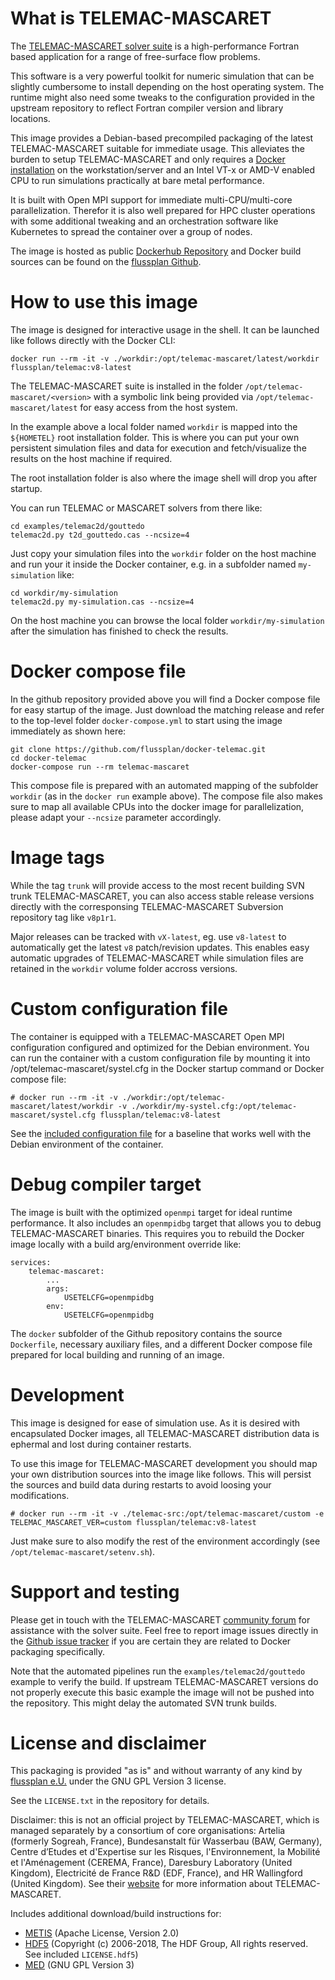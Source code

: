 # What is TELEMAC-MASCARET

The [TELEMAC-MASCARET solver suite](http://www.opentelemac.org) is a high-performance Fortran based application for a range
of free-surface flow problems.

This software is a very powerful toolkit for numeric simulation that can be slightly cumbersome to install depending on the
host operating system. The runtime might also need some tweaks to the configuration provided in the upstream repository to
reflect Fortran compiler version and library locations.

This image provides a Debian-based precompiled packaging of the latest TELEMAC-MASCARET suitable for immediate usage. This
alleviates the burden to setup TELEMAC-MASCARET and only requires a [Docker installation](https://docs.docker.com/get-docker/)
on the workstation/server and an Intel VT-x or AMD-V enabled CPU to run simulations practically at bare metal performance.

It is built with Open MPI support for immediate multi-CPU/multi-core parallelization. Therefor it is also well prepared for
HPC cluster operations with some additional tweaking and an orchestration software like Kubernetes to spread the container over
a group of nodes.

The image is hosted as public [Dockerhub Repository](https://hub.docker.com/repository/docker/flussplan/telemac) and Docker
build sources can be found on the [flussplan Github](https://github.com/flussplan/docker-telemac).

# How to use this image

The image is designed for interactive usage in the shell. It can be launched like follows directly with the Docker CLI:

```
docker run --rm -it -v ./workdir:/opt/telemac-mascaret/latest/workdir flussplan/telemac:v8-latest
```

The TELEMAC-MASCARET suite is installed in the folder `/opt/telemac-mascaret/<version>` with a symbolic link being provided
via `/opt/telemac-mascaret/latest` for easy access from the host system.

In the example above a local folder named `workdir` is mapped into the `${HOMETEL}` root installation folder. This is where you
can put your own persistent simulation files and data for execution and fetch/visualize the results on the host machine if required.

The root installation folder is also where the image shell will drop you after startup.

You can run TELEMAC or MASCARET solvers from there like:

```
cd examples/telemac2d/gouttedo
telemac2d.py t2d_gouttedo.cas --ncsize=4
```

Just copy your simulation files into the `workdir` folder on the host machine and run your it inside the Docker container, e.g.
in a subfolder named `my-simulation` like:

```
cd workdir/my-simulation
telemac2d.py my-simulation.cas --ncsize=4
```

On the host machine you can browse the local folder `workdir/my-simulation` after the simulation has finished to check the results.  

# Docker compose file

In the github repository provided above you will find a Docker compose file for easy startup of the image. Just download the matching
release and refer to the top-level folder `docker-compose.yml` to start using the image immediately as shown here:

```
git clone https://github.com/flussplan/docker-telemac.git
cd docker-telemac
docker-compose run --rm telemac-mascaret
```

This compose file is prepared with an automated mapping of the subfolder `workdir` (as in the `docker run` example above).
The compose file also makes sure to map all available CPUs into the docker image for parallelization, please adapt your `--ncsize` parameter
accordingly.

# Image tags

While the tag `trunk` will provide access to the most recent building SVN trunk TELEMAC-MASCARET, you can also access stable release versions directly
with the corresponsing TELEMAC-MASCARET Subversion repository tag like `v8p1r1`.

Major releases can be tracked with `vX-latest`, eg. use `v8-latest` to automatically get the latest `v8` patch/revision updates. This enables easy
automatic upgrades of TELEMAC-MASCARET while simulation files are retained in the `workdir` volume folder accross versions.

# Custom configuration file

The container is equipped with a TELEMAC-MASCARET Open MPI configuration configured and optimized for the Debian environment. You can run the container
with a custom configuration file by mounting it into /opt/telemac-mascaret/systel.cfg in the Docker startup command or Docker compose file:

```
# docker run --rm -it -v ./workdir:/opt/telemac-mascaret/latest/workdir -v ./workdir/my-systel.cfg:/opt/telemac-mascaret/systel.cfg flussplan/telemac:v8-latest
```

See the [included configuration file](https://github.com/flussplan/docker-telemac/blob/master/docker/systel.cfg) for a baseline that works well with the
Debian environment of the container.

# Debug compiler target

The image is built with the optimized `openmpi` target for ideal runtime performance. It also includes an `openmpidbg` target that allows you to debug TELEMAC-MASCARET
binaries. This requires you to rebuild the Docker image locally with a build arg/environment override like:

```
services:
    telemac-mascaret:
        ...
        args:
            USETELCFG=openmpidbg
        env:
            USETELCFG=openmpidbg
```

The `docker` subfolder of the Github repository contains the source `Dockerfile`, necessary auxiliary files, and a different Docker compose file prepared
for local building and running of an image.

# Development

This image is designed for ease of simulation use. As it is desired with encapsulated Docker images, all TELEMAC-MASCARET distribution data is ephermal and
lost during container restarts.

To use this image for TELEMAC-MASCARET development you should map your own distribution sources into the image like follows. This will persist the sources and build
data during restarts to avoid loosing your modifications.

```
# docker run --rm -it -v ./telemac-src:/opt/telemac-mascaret/custom -e TELEMAC_MASCARET_VER=custom flussplan/telemac:v8-latest
```

Just make sure to also modify the rest of the environment accordingly (see `/opt/telemac-mascaret/setenv.sh`).

# Support and testing

Please get in touch with the TELEMAC-MASCARET [community forum](http://www.opentelemac.org/index.php/kunena) for assistance with the solver
suite. Feel free to report image issues directly in the [Github issue tracker](https://github.com/flussplan/docker-telemac/issues) if you are
certain they are related to Docker packaging specifically.

Note that the automated pipelines run the `examples/telemac2d/gouttedo` example to verify the build. If upstream TELEMAC-MASCARET versions do
not properly execute this basic example the image will not be pushed into the repository. This might delay the automated SVN trunk builds.

# License and disclaimer

This packaging is provided "as is" and without warranty of any kind by [flussplan e.U.](http://www.flussplan.at) under the GNU GPL Version 3 license.

See the `LICENSE.txt` in the repository for details.

Disclaimer: this is not an official project by TELEMAC-MASCARET, which is managed separately by a consortium of core organisations: Artelia (formerly
Sogreah, France), Bundesanstalt für Wasserbau (BAW, Germany), Centre d’Etudes et d'Expertise sur les Risques, l'Environnement, la Mobilité et l'Aménagement
(CEREMA, France), Daresbury Laboratory (United Kingdom), Electricité de France R&D (EDF, France), and HR Wallingford (United Kingdom). See their
[website](http://www.opentelemac.org/) for more information about TELEMAC-MASCARET.

Includes additional download/build instructions for:

* [METIS](http://glaros.dtc.umn.edu/gkhome/metis/metis/overview) (Apache License, Version 2.0)
* [HDF5](https://support.hdfgroup.org/HDF5/) (Copyright (c) 2006-2018, The HDF Group, All rights reserved. See included `LICENSE.hdf5`)
* [MED](https://www.salome-platform.org/user-section/about/med) (GNU GPL Version 3)